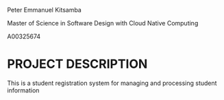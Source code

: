 Peter Emmanuel Kitsamba

Master of Science in Software Design with Cloud Native Computing

A00325674

# PROJECT DESCRIPTION

This is a student registration system for managing and processing student information
